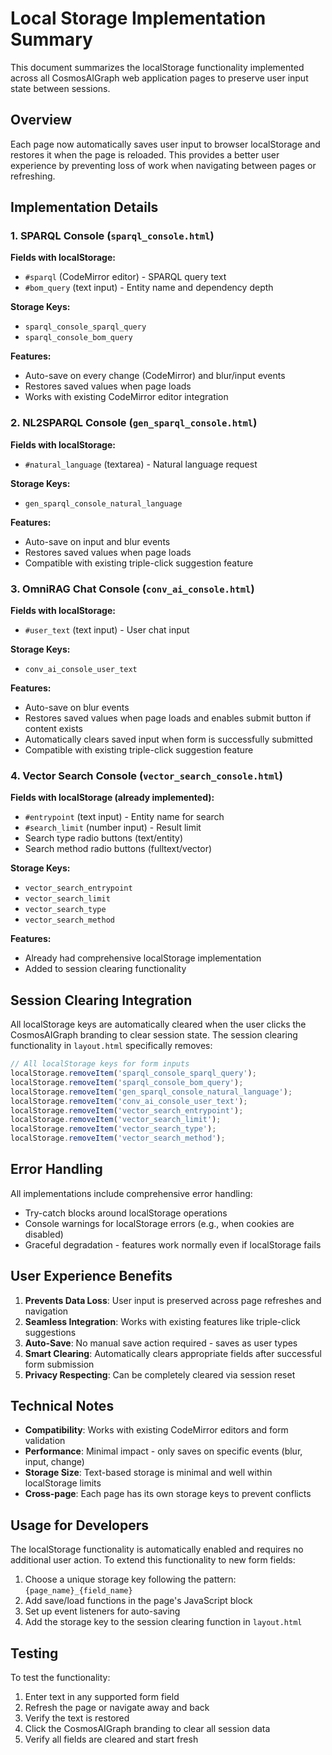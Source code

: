 # Local Storage Implementation Summary

This document summarizes the localStorage functionality implemented across all CosmosAIGraph web application pages to preserve user input state between sessions.

## Overview

Each page now automatically saves user input to browser localStorage and restores it when the page is reloaded. This provides a better user experience by preventing loss of work when navigating between pages or refreshing.

## Implementation Details

### 1. SPARQL Console (`sparql_console.html`)

**Fields with localStorage:**
- `#sparql` (CodeMirror editor) - SPARQL query text
- `#bom_query` (text input) - Entity name and dependency depth

**Storage Keys:**
- `sparql_console_sparql_query`
- `sparql_console_bom_query`

**Features:**
- Auto-save on every change (CodeMirror) and blur/input events
- Restores saved values when page loads
- Works with existing CodeMirror editor integration

### 2. NL2SPARQL Console (`gen_sparql_console.html`)

**Fields with localStorage:**
- `#natural_language` (textarea) - Natural language request

**Storage Keys:**
- `gen_sparql_console_natural_language`

**Features:**
- Auto-save on input and blur events
- Restores saved values when page loads
- Compatible with existing triple-click suggestion feature

### 3. OmniRAG Chat Console (`conv_ai_console.html`)

**Fields with localStorage:**
- `#user_text` (text input) - User chat input

**Storage Keys:**
- `conv_ai_console_user_text`

**Features:**
- Auto-save on blur events
- Restores saved values when page loads and enables submit button if content exists
- Automatically clears saved input when form is successfully submitted
- Compatible with existing triple-click suggestion feature

### 4. Vector Search Console (`vector_search_console.html`)

**Fields with localStorage (already implemented):**
- `#entrypoint` (text input) - Entity name for search
- `#search_limit` (number input) - Result limit
- Search type radio buttons (text/entity)
- Search method radio buttons (fulltext/vector)

**Storage Keys:**
- `vector_search_entrypoint`
- `vector_search_limit`
- `vector_search_type`
- `vector_search_method`

**Features:**
- Already had comprehensive localStorage implementation
- Added to session clearing functionality

## Session Clearing Integration

All localStorage keys are automatically cleared when the user clicks the CosmosAIGraph branding to clear session state. The session clearing functionality in `layout.html` specifically removes:

```javascript
// All localStorage keys for form inputs
localStorage.removeItem('sparql_console_sparql_query');
localStorage.removeItem('sparql_console_bom_query');
localStorage.removeItem('gen_sparql_console_natural_language');
localStorage.removeItem('conv_ai_console_user_text');
localStorage.removeItem('vector_search_entrypoint');
localStorage.removeItem('vector_search_limit');
localStorage.removeItem('vector_search_type');
localStorage.removeItem('vector_search_method');
```

## Error Handling

All implementations include comprehensive error handling:
- Try-catch blocks around localStorage operations
- Console warnings for localStorage errors (e.g., when cookies are disabled)
- Graceful degradation - features work normally even if localStorage fails

## User Experience Benefits

1. **Prevents Data Loss**: User input is preserved across page refreshes and navigation
2. **Seamless Integration**: Works with existing features like triple-click suggestions
3. **Auto-Save**: No manual save action required - saves as user types
4. **Smart Clearing**: Automatically clears appropriate fields after successful form submission
5. **Privacy Respecting**: Can be completely cleared via session reset

## Technical Notes

- **Compatibility**: Works with existing CodeMirror editors and form validation
- **Performance**: Minimal impact - only saves on specific events (blur, input, change)
- **Storage Size**: Text-based storage is minimal and well within localStorage limits
- **Cross-page**: Each page has its own storage keys to prevent conflicts

## Usage for Developers

The localStorage functionality is automatically enabled and requires no additional user action. To extend this functionality to new form fields:

1. Choose a unique storage key following the pattern: `{page_name}_{field_name}`
2. Add save/load functions in the page's JavaScript block
3. Set up event listeners for auto-saving
4. Add the storage key to the session clearing function in `layout.html`

## Testing

To test the functionality:
1. Enter text in any supported form field
2. Refresh the page or navigate away and back
3. Verify the text is restored
4. Click the CosmosAIGraph branding to clear all session data
5. Verify all fields are cleared and start fresh
